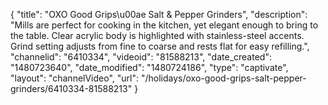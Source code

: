 {
    "title": "OXO Good Grips\u00ae Salt & Pepper Grinders",
    "description": "Mills are perfect for cooking in the kitchen, yet elegant enough to bring to the table. Clear acrylic body is highlighted with stainless-steel accents. Grind setting adjusts from fine to coarse and rests flat for easy refilling.",
    "channelid": "6410334",
    "videoid": "81588213",
    "date_created": "1480723640",
    "date_modified": "1480724186",
    "type": "captivate",
    "layout": "channelVideo",
    "url": "\/holidays\/oxo-good-grips-salt-pepper-grinders\/6410334-81588213"
}